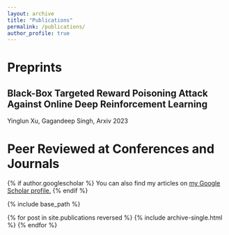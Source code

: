 ```yaml
---
layout: archive
title: "Publications"
permalink: /publications/
author_profile: true
---
```

<h1> Preprints</h1>
<h2>
Black-Box Targeted Reward Poisoning Attack Against Online Deep Reinforcement Learning 
  <a href= "https://arxiv.org/abs/2305.10681"><i class="fas fa-fw fa-link zoom" aria-hidden="true"></i></a></h2>
<p>Yinglun Xu, Gagandeep Singh, Arxiv 2023</p>
<h1> Peer Reviewed at Conferences and Journals</h1>
{% if author.googlescholar %}
  You can also find my articles on <u><a href="{{author.googlescholar}}">my Google Scholar profile</a>.</u>
{% endif %}

{% include base_path %}

{% for post in site.publications reversed %}
  {% include archive-single.html %}
{% endfor %}
